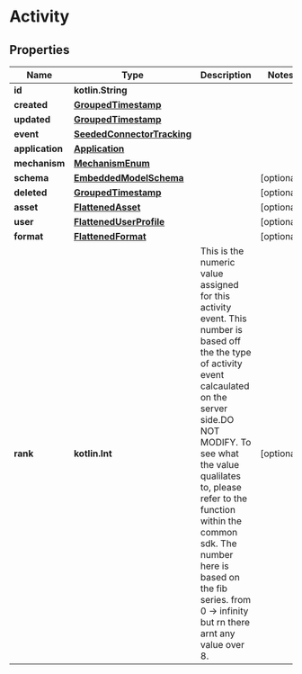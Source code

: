 
# Activity

## Properties
Name | Type | Description | Notes
------------ | ------------- | ------------- | -------------
**id** | **kotlin.String** |  | 
**created** | [**GroupedTimestamp**](GroupedTimestamp.md) |  | 
**updated** | [**GroupedTimestamp**](GroupedTimestamp.md) |  | 
**event** | [**SeededConnectorTracking**](SeededConnectorTracking.md) |  | 
**application** | [**Application**](Application.md) |  | 
**mechanism** | [**MechanismEnum**](MechanismEnum.md) |  | 
**schema** | [**EmbeddedModelSchema**](EmbeddedModelSchema.md) |  |  [optional]
**deleted** | [**GroupedTimestamp**](GroupedTimestamp.md) |  |  [optional]
**asset** | [**FlattenedAsset**](FlattenedAsset.md) |  |  [optional]
**user** | [**FlattenedUserProfile**](FlattenedUserProfile.md) |  |  [optional]
**format** | [**FlattenedFormat**](FlattenedFormat.md) |  |  [optional]
**rank** | **kotlin.Int** | This is the numeric value assigned for this activity event. This number is based off the the type of activity event calcaulated on the server side.DO NOT MODIFY. To see what the value qualilates to, please refer to the function within the common sdk. The number here is based on the fib series. from 0 -&gt; infinity but rn there arnt any value over 8. |  [optional]



